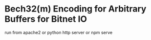 # Bech32(m) Encoding for Arbitrary Buffers for Bitnet IO

run from apache2 or python http server or npm serve

